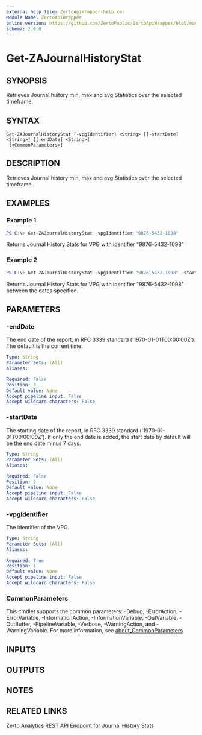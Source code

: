 ```yaml
---
external help file: ZertoApiWrapper-help.xml
Module Name: ZertoApiWrapper
online version: https://github.com/ZertoPublic/ZertoApiWrapper/blob/master/docs/Get-ZAJournalHistoryStat.md
schema: 2.0.0
---
```


# Get-ZAJournalHistoryStat

## SYNOPSIS

Retrieves Journal history min, max and avg Statistics over the selected timeframe.

## SYNTAX

```
Get-ZAJournalHistoryStat [-vpgIdentifier] <String> [[-startDate] <String>] [[-endDate] <String>]
 [<CommonParameters>]
```

## DESCRIPTION

Retrieves Journal history min, max and avg Statistics over the selected timeframe.

## EXAMPLES

### Example 1
```powershell
PS C:\> Get-ZAJournalHistoryStat -vpgIdentifier "9876-5432-1098"
```

Returns Journal History Stats for VPG with identifier "9876-5432-1098"

### Example 2
```powershell
PS C:\> Get-ZAJournalHistoryStat -vpgIdentifier "9876-5432-1098" -startDate "2019-06-01" -endDate "2019-06-08"
```

Returns Journal History Stats for VPG with identifier "9876-5432-1098" between the dates specified.

## PARAMETERS

### -endDate
The end date of the report, in RFC 3339 standard ('1970-01-01T00:00:00Z').
The default is the current time.

```yaml
Type: String
Parameter Sets: (All)
Aliases:

Required: False
Position: 3
Default value: None
Accept pipeline input: False
Accept wildcard characters: False
```

### -startDate
The starting date of the report, in RFC 3339 standard ('1970-01-01T00:00:00Z').
If only the end date is added, the start date by default will be the end date minus 7 days.

```yaml
Type: String
Parameter Sets: (All)
Aliases:

Required: False
Position: 2
Default value: None
Accept pipeline input: False
Accept wildcard characters: False
```

### -vpgIdentifier
The identifier of the VPG.

```yaml
Type: String
Parameter Sets: (All)
Aliases:

Required: True
Position: 1
Default value: None
Accept pipeline input: False
Accept wildcard characters: False
```

### CommonParameters
This cmdlet supports the common parameters: -Debug, -ErrorAction, -ErrorVariable, -InformationAction, -InformationVariable, -OutVariable, -OutBuffer, -PipelineVariable, -Verbose, -WarningAction, and -WarningVariable. For more information, see [about_CommonParameters](http://go.microsoft.com/fwlink/?LinkID=113216).

## INPUTS

## OUTPUTS

## NOTES

## RELATED LINKS

[Zerto Analytics REST API Endpoint for Journal History Stats](https://docs.api.zerto.com/#/Journal_Reports/get_v2_reports_stats_journal_history)
